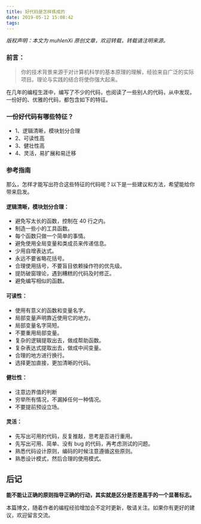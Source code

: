 ```yaml
---
title: 好代码是怎样练成的
date: 2019-05-12 15:08:42
tags:
---
```


 *版权声明：本文为 muhlenXi 原创文章，欢迎转载，转载请注明来源。*

### 前言：

>  你的技术背景来源于对计算机科学的基本原理的理解，经验来自广泛的实际项目。理论与实践的结合将使你强大起来。

<!-- more -->


在几年的编程生涯中，编写了不少的代码，也阅读了一些别人的代码，从中发现，一份好的、优雅的代码，都包含如下的特征。


### 一份好代码有哪些特征？

- 1、逻辑清晰，模块划分合理
- 2、可读性高
- 3、健壮性高
- 4、灵活，易扩展和易迁移


### 参考指南

那么，怎样才能写出符合这些特征的代码呢？以下是一些建议和方法，希望能给你带来启发。

####  逻辑清晰，模块划分合理：

- 避免写太长的函数，控制在 40 行之内。
- 制造一些小的工具函数。
- 每个函数只做一个简单的事情。
- 避免使用全局变量和类成员来传递信息。
- 少用自增表达式。
- 永远不要省略花括号。
- 合理使用括号，不要盲目依赖操作符的优先级。
- 提防破窗理论，遇到糟糕的代码及时修正。
- 避免编写相似的函数。

#### 可读性：

- 使用有意义的函数和变量名字。
- 局部变量声明靠近使用它的地方。
- 局部变量名字简短。
- 不要重用局部变量。
- 复杂的逻辑提取出去，做成帮助函数。
- 复杂表达式提取出去，做成中间变量。
- 合理的地方进行换行。
- 选择更加直接，更加清晰的代码。

####  健壮性：

- 注意边界值的判断
- 穷举所有情况，不漏掉任何一种情况。
- 不要提前预设立场。

#### 灵活：

- 先写出可用的代码，反复推敲，思考是否进行重用。
- 先写出可用、简单、没有 bug 的代码，再考虑测试的问题。
- 熟悉代码设计原则，编码的时候注意遵循这些原则。
- 熟悉设计模式，然后合理的使用模式。

## 后记

**能不能让正确的原则指导正确的行动，其实就是区分是否是高手的一个显著标志。**

本篇博文，随着作者的编程经验增加会不定时更新，敬请关注。如果你有更好的建议，欢迎留言交流。
